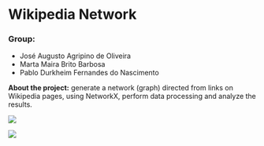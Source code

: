 # Wikipedia Network

### Group: 
- José Augusto Agripino de Oliveira
- Marta Maira Brito Barbosa
- Pablo Durkheim Fernandes do Nascimento

**About the project:** generate a network (graph) directed from links on Wikipedia pages, using NetworkX, perform data processing and analyze the results.

[![](https://img.shields.io/badge/Notebook-613e27)](https://github.com/mairabrito/data_structure_ii/blob/main/lessons/week_11_12/wikipidia.ipynb) 

[![](https://img.shields.io/badge/Vídeo_Explicativo_-loom-4b4157)](https://www.loom.com/share/054b3bc0b2d34cdba6724bd15bbc5ad8?sid=e89af33d-f088-43d7-b243-c88795e0a495)